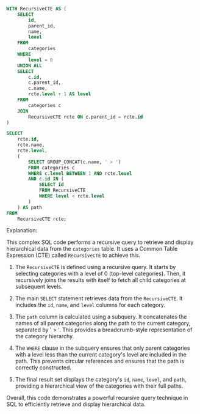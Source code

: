 ```sql
WITH RecursiveCTE AS (
    SELECT
        id,
        parent_id,
        name,
        level
    FROM
        categories
    WHERE
        level = 0
    UNION ALL
    SELECT
        c.id,
        c.parent_id,
        c.name,
        rcte.level + 1 AS level
    FROM
        categories c
    JOIN
        RecursiveCTE rcte ON c.parent_id = rcte.id
)

SELECT
    rcte.id,
    rcte.name,
    rcte.level,
    (
        SELECT GROUP_CONCAT(c.name, ' > ')
        FROM categories c
        WHERE c.level BETWEEN 1 AND rcte.level
        AND c.id IN (
            SELECT id
            FROM RecursiveCTE
            WHERE level < rcte.level
        )
    ) AS path
FROM
    RecursiveCTE rcte;
```

Explanation:

This complex SQL code performs a recursive query to retrieve and display hierarchical data from the `categories` table. It uses a Common Table Expression (CTE) called `RecursiveCTE` to achieve this.

1. The `RecursiveCTE` is defined using a recursive query. It starts by selecting categories with a level of 0 (top-level categories). Then, it recursively joins the results with itself to fetch all child categories at subsequent levels.

2. The main `SELECT` statement retrieves data from the `RecursiveCTE`. It includes the `id`, `name`, and `level` columns for each category.

3. The `path` column is calculated using a subquery. It concatenates the names of all parent categories along the path to the current category, separated by ' > '. This provides a breadcrumb-style representation of the category hierarchy.

4. The `WHERE` clause in the subquery ensures that only parent categories with a level less than the current category's level are included in the path. This prevents circular references and ensures that the path is correctly constructed.

5. The final result set displays the category's `id`, `name`, `level`, and `path`, providing a hierarchical view of the categories with their full paths.

Overall, this code demonstrates a powerful recursive query technique in SQL to efficiently retrieve and display hierarchical data.